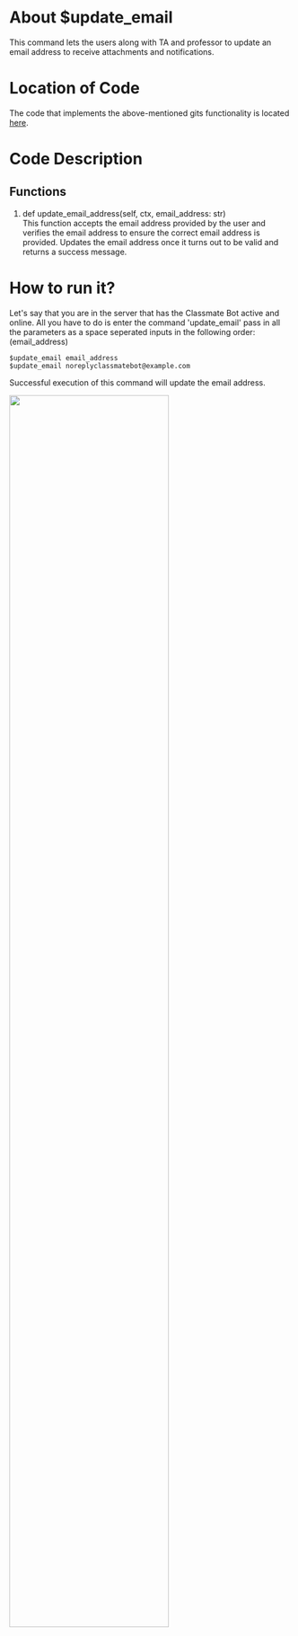# About $update_email
This command lets the users along with TA and professor to update an email address to receive attachments and notifications.

# Location of Code
The code that implements the above-mentioned gits functionality is located [here](https://github.com/Ashwinshankar98/ClassMateBot/blob/main/cogs/email_address_spec.py).

# Code Description
## Functions
1. def update_email_address(self, ctx, email_address: str) <br>
This function accepts the email address provided by the user and verifies the email address to ensure the correct email address is provided. Updates the email address once it turns out to be valid and returns a success message.



# How to run it?
Let's say that you are in the server that has the Classmate Bot active and online. All you have to do is 
enter the command 'update_email' pass in all the parameters as a space seperated inputs in the following order:
(email_address)
```
$update_email email_address
$update_email noreplyclassmatebot@example.com
```
Successful execution of this command will update the email address.
<p align="left"><img width=75% src="https://github.com/Ashwinshankar98/ClassMateBot/blob/main/data/media/Email_Address.gif"></p>
